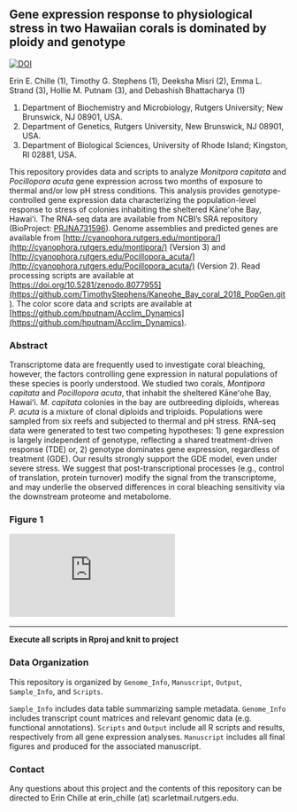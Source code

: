 ## Gene expression response to physiological stress in two Hawaiian corals is dominated by ploidy and genotype

[![DOI](https://zenodo.org/badge/601259321.svg)](https://zenodo.org/doi/10.5281/zenodo.10652224)

Erin E. Chille (1), Timothy G. Stephens (1), Deeksha Misri (2), Emma L. Strand (3), Hollie M. Putnam (3), and Debashish Bhattacharya (1) 
1. Department of Biochemistry and Microbiology, Rutgers University; New Brunswick, NJ 08901, USA.  
2. Department of Genetics, Rutgers University, New Brunswick, NJ 08901, USA.  
3. Department of Biological Sciences, University of Rhode Island; Kingston, RI 02881, USA.  

This repository provides data and scripts to analyze *Monitpora capitata* and *Pocillopora acuta* gene expression across two months of exposure to thermal and/or low pH stress conditions. This analysis provides genotype-controlled gene expression data characterizing the population-level response to stress of colonies inhabiting the sheltered Kāneʻohe Bay, Hawaiʻi. The RNA-seq data are available from NCBI’s SRA repository (BioProject: [PRJNA731596](https://www.ncbi.nlm.nih.gov/bioproject/?term=(PRJNA731596)%20AND%20bioproject_sra[filter]%20NOT%20bioproject_gap[filter])). Genome assemblies and predicted genes are available from [http://cyanophora.rutgers.edu/montipora/](http://cyanophora.rutgers.edu/montipora/) (Version 3) and [http://cyanophora.rutgers.edu/Pocillopora_acuta/](http://cyanophora.rutgers.edu/Pocillopora_acuta/) (Version 2). Read processing scripts are available at [https://doi.org/10.5281/zenodo.8077955](https://github.com/TimothyStephens/Kaneohe_Bay_coral_2018_PopGen.git). The color score data and scripts are available at [https://github.com/hputnam/Acclim_Dynamics](https://github.com/hputnam/Acclim_Dynamics). 


### Abstract

Transcriptome data are frequently used to investigate coral bleaching, however, the factors controlling gene expression in natural populations of these species is poorly understood. We studied two corals, *Montipora capitata* and *Pocillopora acuta*, that inhabit the sheltered Kāneʻohe Bay, Hawaiʻi. *M. capitata* colonies in the bay are outbreeding diploids, whereas *P. acuta* is a mixture of clonal diploids and triploids. Populations were sampled from six reefs and subjected to thermal and pH stress. RNA-seq data were generated to test two competing hypotheses: 1) gene expression is largely independent of genotype, reflecting a shared treatment-driven response (TDE) or, 2) genotype dominates gene expression, regardless of treatment (GDE). Our results strongly support the GDE model, even under severe stress. We suggest that post-transcriptional processes (e.g., control of translation, protein turnover) modify the signal from the transcriptome, and may underlie the observed differences in coral bleaching sensitivity via the downstream proteome and metabolome. 

### Figure 1

![Figure1](https://github.com/echille/Genotype_dominates_transcriptomic_response_Pacu/blob/main/Manuscript/230126_Chille_Erin_Genotype_Expression_Manuscript_Fig1.pdf)


---

**Execute all scripts in Rproj and knit to project**

### Data Organization 

This repository is organized by `Genome_Info`, `Manuscript`, `Output`, `Sample_Info`, and `Scripts`. 

`Sample_Info` includes data table summarizing sample metadata. `Genome_Info` includes transcript count matrices and relevant genomic data (e.g. functional annotations). `Scripts` and `Output` include all R scripts and results, respectively from all gene expression analyses. `Manuscript` includes all final figures and produced for the associated manuscript. 


### Contact

Any questions about this project and the contents of this repository can be directed to Erin Chille at erin_chille (at) scarletmail.rutgers.edu.
